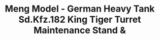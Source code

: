 ---
layout: product
title: "Meng Model - German Heavy Tank Sd.Kfz.182 King Tiger Turret Maintenance Stand &"
price: "4500" 
desc: "N/A"
img_path: "/assets/img/MM-SPS--061.jpg"
brand: "N/A"
available: false
special_offer: false
new: false
soon: false
cat: "010000"
subcat: "011000"
subsubcat: "0N/A"
sifra: "MM-SPS--061"
---